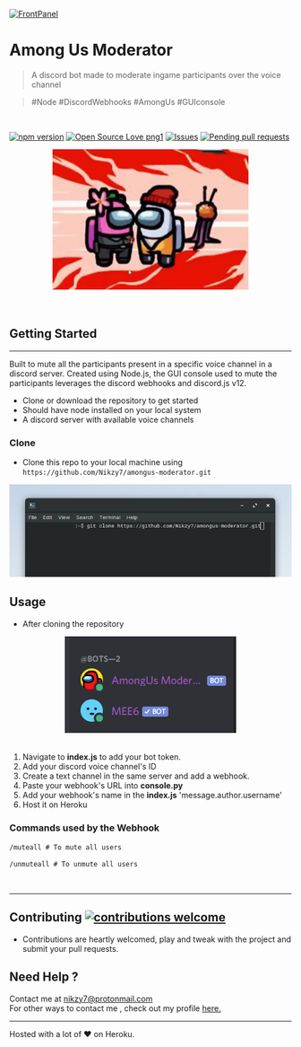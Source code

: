 [![FrontPanel](https://modusgames.com/wp-content/uploads/2019/05/Discord_Banner_820x312.jpg)]()
# Among Us Moderator

> A discord bot made to moderate ingame participants over the voice channel

> #Node #DiscordWebhooks #AmongUs #GUIconsole

<br>

[![npm version](https://badge.fury.io/js/discord.js.png)](https://badge.fury.io/js/discord.js) [![Open Source Love png1](https://badges.frapsoft.com/os/v1/open-source.png?v=103)](https://github.com/ellerbrock/open-source-badges/) [![Issues]()](https://github.com/Nikzy7/amongus-moderator/issues) [![Pending pull requests]()](https://github.com/Nikzy7/amongus-moderator/pulls)


<div align="center">
  <img  width="350" height ="250" src="imposter.gif">
</div><br><br>


## Getting Started
-----
Built to mute all the participants present in a specific voice channel in a discord server. Created using Node.js, the GUI console used to mute the participants leverages the discord webhooks and discord.js v12.

- Clone or download the repository to get started
- Should have node installed on your local system
- A discord server with available voice channels


### Clone

- Clone this repo to your local machine using `https://github.com/Nikzy7/amongus-moderator.git`

![gitClone](gitClone30.png)

## Usage
- After cloning the repository


<div align="center">
  <img src="online.PNG">
</div>
<br>

1. Navigate to __index.js__ to add your bot token.
2. Add your discord voice channel's ID
3. Create a text channel in the same server and add a webhook.
4. Paste your webhook's URL into __console.py__
5. Add your webhook's name in the __index.js__ 'message.author.username'
5. Host it on Heroku

### Commands used by the Webhook
```
/muteall # To mute all users
```
```
/unmuteall # To unmute all users
```
<br>

---

## Contributing [![contributions welcome](https://img.shields.io/badge/contributions-welcome-brightgreen.svg?style=flat)](https://github.com/dwyl/esta/issues)
- Contributions are heartly welcomed, play and tweak with the project and submit your pull requests.


## Need Help ?

Contact me at nikzy7@protonmail.com <br>
For other ways to contact me , check out my profile [here.](https://github.com/Nikzy7)


---
Hosted with a lot of ❤️ on Heroku.
